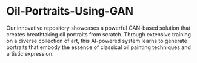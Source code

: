 # Oil-Portraits-Using-GAN
Our innovative repository showcases a powerful GAN-based solution that creates breathtaking oil portraits from scratch. Through extensive training on a diverse collection of art, this AI-powered system learns to generate portraits that embody the essence of classical oil painting techniques and artistic expression.
